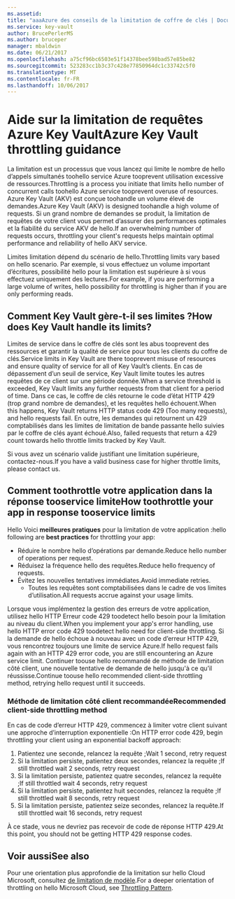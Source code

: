 ```yaml
---
ms.assetid: 
title: "aaaAzure des conseils de la limitation de coffre de clés | Documents Microsoft"
ms.service: key-vault
author: BrucePerlerMS
ms.author: bruceper
manager: mbaldwin
ms.date: 06/21/2017
ms.openlocfilehash: a75cf96bc6503e51f14378bee598bad57e85be82
ms.sourcegitcommit: 523283cc1b3c37c428e77850964dc1c33742c5f0
ms.translationtype: MT
ms.contentlocale: fr-FR
ms.lasthandoff: 10/06/2017
---
```

# <a name="azure-key-vault-throttling-guidance"></a><span data-ttu-id="1a5ec-102">Aide sur la limitation de requêtes Azure Key Vault</span><span class="sxs-lookup"><span data-stu-id="1a5ec-102">Azure Key Vault throttling guidance</span></span>

<span data-ttu-id="1a5ec-103">La limitation est un processus que vous lancez qui limite le nombre de hello d’appels simultanés toohello service Azure tooprevent utilisation excessive de ressources.</span><span class="sxs-lookup"><span data-stu-id="1a5ec-103">Throttling is a process you initiate that limits hello number of concurrent calls toohello Azure service tooprevent overuse of resources.</span></span> <span data-ttu-id="1a5ec-104">Azure Key Vault (AKV) est conçue toohandle un volume élevé de demandes.</span><span class="sxs-lookup"><span data-stu-id="1a5ec-104">Azure Key Vault (AKV) is designed toohandle a high volume of requests.</span></span> <span data-ttu-id="1a5ec-105">Si un grand nombre de demandes se produit, la limitation de requêtes de votre client vous permet d’assurer des performances optimales et la fiabilité du service AKV de hello.</span><span class="sxs-lookup"><span data-stu-id="1a5ec-105">If an overwhelming number of requests occurs, throttling your client's requests helps maintain optimal performance and reliability of hello AKV service.</span></span>

<span data-ttu-id="1a5ec-106">Limites limitation dépend du scénario de hello.</span><span class="sxs-lookup"><span data-stu-id="1a5ec-106">Throttling limits vary based on hello scenario.</span></span> <span data-ttu-id="1a5ec-107">Par exemple, si vous effectuez un volume important d’écritures, possibilité hello pour la limitation est supérieure à si vous effectuez uniquement des lectures.</span><span class="sxs-lookup"><span data-stu-id="1a5ec-107">For example, if you are performing a large volume of writes, hello possibility for throttling is higher than if you are only performing reads.</span></span>

## <a name="how-does-key-vault-handle-its-limits"></a><span data-ttu-id="1a5ec-108">Comment Key Vault gère-t-il ses limites ?</span><span class="sxs-lookup"><span data-stu-id="1a5ec-108">How does Key Vault handle its limits?</span></span>

<span data-ttu-id="1a5ec-109">Limites de service dans le coffre de clés sont les abus tooprevent des ressources et garantir la qualité de service pour tous les clients du coffre de clés.</span><span class="sxs-lookup"><span data-stu-id="1a5ec-109">Service limits in Key Vault are there tooprevent misuse of resources and ensure quality of service for all of Key Vault’s clients.</span></span> <span data-ttu-id="1a5ec-110">En cas de dépassement d’un seuil de service, Key Vault limite toutes les autres requêtes de ce client sur une période donnée.</span><span class="sxs-lookup"><span data-stu-id="1a5ec-110">When a service threshold is exceeded, Key Vault limits any further requests from that client for a period of time.</span></span> <span data-ttu-id="1a5ec-111">Dans ce cas, le coffre de clés retourne le code d’état HTTP 429 (trop grand nombre de demandes), et les requêtes hello échouent.</span><span class="sxs-lookup"><span data-stu-id="1a5ec-111">When this happens, Key Vault returns HTTP status code 429 (Too many requests), and hello requests fail.</span></span> <span data-ttu-id="1a5ec-112">En outre, les demandes qui retournent un 429 comptabilisés dans les limites de limitation de bande passante hello suivies par le coffre de clés ayant échoué.</span><span class="sxs-lookup"><span data-stu-id="1a5ec-112">Also, failed requests that return a 429 count towards hello throttle limits tracked by Key Vault.</span></span> 

<span data-ttu-id="1a5ec-113">Si vous avez un scénario valide justifiant une limitation supérieure, contactez-nous.</span><span class="sxs-lookup"><span data-stu-id="1a5ec-113">If you have a valid business case for higher throttle limits, please contact us.</span></span>


## <a name="how-toothrottle-your-app-in-response-tooservice-limits"></a><span data-ttu-id="1a5ec-114">Comment toothrottle votre application dans la réponse tooservice limite</span><span class="sxs-lookup"><span data-stu-id="1a5ec-114">How toothrottle your app in response tooservice limits</span></span>

<span data-ttu-id="1a5ec-115">Hello Voici **meilleures pratiques** pour la limitation de votre application :</span><span class="sxs-lookup"><span data-stu-id="1a5ec-115">hello following are **best practices** for throttling your app:</span></span>
- <span data-ttu-id="1a5ec-116">Réduire le nombre hello d’opérations par demande.</span><span class="sxs-lookup"><span data-stu-id="1a5ec-116">Reduce hello number of operations per request.</span></span>
- <span data-ttu-id="1a5ec-117">Réduisez la fréquence hello des requêtes.</span><span class="sxs-lookup"><span data-stu-id="1a5ec-117">Reduce hello frequency of requests.</span></span>
- <span data-ttu-id="1a5ec-118">Évitez les nouvelles tentatives immédiates.</span><span class="sxs-lookup"><span data-stu-id="1a5ec-118">Avoid immediate retries.</span></span> 
    - <span data-ttu-id="1a5ec-119">Toutes les requêtes sont comptabilisées dans le cadre de vos limites d’utilisation.</span><span class="sxs-lookup"><span data-stu-id="1a5ec-119">All requests accrue against your usage limits.</span></span>

<span data-ttu-id="1a5ec-120">Lorsque vous implémentez la gestion des erreurs de votre application, utilisez hello HTTP Erreur code 429 toodetect hello besoin pour la limitation au niveau du client.</span><span class="sxs-lookup"><span data-stu-id="1a5ec-120">When you implement your app's error handling, use hello HTTP error code 429 toodetect hello need for client-side throttling.</span></span> <span data-ttu-id="1a5ec-121">Si la demande de hello échoue à nouveau avec un code d’erreur HTTP 429, vous rencontrez toujours une limite de service Azure.</span><span class="sxs-lookup"><span data-stu-id="1a5ec-121">If hello request fails again with an HTTP 429 error code, you are still encountering an Azure service limit.</span></span> <span data-ttu-id="1a5ec-122">Continuer toouse hello recommandé de méthode de limitation côté client, une nouvelle tentative de demande de hello jusqu'à ce qu’il réussisse.</span><span class="sxs-lookup"><span data-stu-id="1a5ec-122">Continue toouse hello recommended client-side throttling method, retrying hello request until it succeeds.</span></span>

### <a name="recommended-client-side-throttling-method"></a><span data-ttu-id="1a5ec-123">Méthode de limitation côté client recommandée</span><span class="sxs-lookup"><span data-stu-id="1a5ec-123">Recommended client-side throttling method</span></span>

<span data-ttu-id="1a5ec-124">En cas de code d’erreur HTTP 429, commencez à limiter votre client suivant une approche d’interruption exponentielle :</span><span class="sxs-lookup"><span data-stu-id="1a5ec-124">On HTTP error code 429, begin throttling your client using an exponential backoff approach:</span></span>

1. <span data-ttu-id="1a5ec-125">Patientez une seconde, relancez la requête ;</span><span class="sxs-lookup"><span data-stu-id="1a5ec-125">Wait 1 second, retry request</span></span>
2. <span data-ttu-id="1a5ec-126">Si la limitation persiste, patientez deux secondes, relancez la requête ;</span><span class="sxs-lookup"><span data-stu-id="1a5ec-126">If still throttled wait 2 seconds, retry request</span></span>
3. <span data-ttu-id="1a5ec-127">Si la limitation persiste, patientez quatre secondes, relancez la requête ;</span><span class="sxs-lookup"><span data-stu-id="1a5ec-127">If still throttled wait 4 seconds, retry request</span></span>
4. <span data-ttu-id="1a5ec-128">Si la limitation persiste, patientez huit secondes, relancez la requête ;</span><span class="sxs-lookup"><span data-stu-id="1a5ec-128">If still throttled wait 8 seconds, retry request</span></span>
5. <span data-ttu-id="1a5ec-129">Si la limitation persiste, patientez seize secondes, relancez la requête.</span><span class="sxs-lookup"><span data-stu-id="1a5ec-129">If still throttled wait 16 seconds, retry request</span></span>

<span data-ttu-id="1a5ec-130">À ce stade, vous ne devriez pas recevoir de code de réponse HTTP 429.</span><span class="sxs-lookup"><span data-stu-id="1a5ec-130">At this point, you should not be getting HTTP 429 response codes.</span></span>

## <a name="see-also"></a><span data-ttu-id="1a5ec-131">Voir aussi</span><span class="sxs-lookup"><span data-stu-id="1a5ec-131">See also</span></span>

<span data-ttu-id="1a5ec-132">Pour une orientation plus approfondie de la limitation sur hello Cloud Microsoft, consultez [de limitation de modèle](https://docs.microsoft.com/azure/architecture/patterns/throttling).</span><span class="sxs-lookup"><span data-stu-id="1a5ec-132">For a deeper orientation of throttling on hello Microsoft Cloud, see [Throttling Pattern](https://docs.microsoft.com/azure/architecture/patterns/throttling).</span></span>

